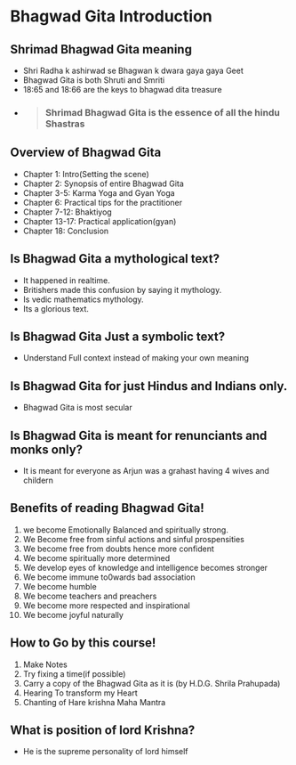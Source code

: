 # Bhagwad Gita Introduction
## Shrimad Bhagwad Gita meaning

+ Shri Radha k ashirwad se Bhagwan k dwara gaya gaya Geet
+ Bhagwad Gita is both Shruti and Smriti
+ 18:65 and 18:66 are the keys to bhagwad dita treasure
+ > ### Shrimad Bhagwad Gita is the essence of all the hindu Shastras

## Overview of Bhagwad Gita
+ Chapter 1: Intro(Setting the scene)
+ Chapter 2: Synopsis of entire Bhagwad Gita
+ Chapter 3-5: Karma Yoga and Gyan Yoga
+ Chapter 6: Practical tips for the practitioner
+ Chapter 7-12: Bhaktiyog
+ Chapter 13-17: Practical application(gyan)
+ Chapter 18: Conclusion

## Is Bhagwad Gita a mythological text?
+ It happened in realtime.
+ Britishers made this confusion by saying it mythology.
+ Is vedic mathematics mythology. 
+ Its a glorious text.

## Is Bhagwad Gita Just a symbolic text?
+ Understand Full context instead of making your own meaning

## Is Bhagwad Gita for just Hindus and Indians only.
+ Bhagwad Gita is most secular

## Is Bhagwad Gita is meant for renunciants and monks only?
+ It is meant for everyone as Arjun was a grahast having 4 wives and childern

## Benefits of reading Bhagwad Gita!
1. we become Emotionally Balanced and spiritually strong.
2. We Become free from sinful actions and sinful prospensities
3. We become free from doubts hence more confident
4. We become spiritually more determined
5. We develop eyes of knowledge and intelligence becomes stronger
6. We become immune to0wards bad association
7. We become humble
8. We become teachers and preachers
9. We become more respected and inspirational
10. We become joyful naturally

## How to Go by this course!
1. Make Notes
2. Try fixing a time(if possible)
3. Carry a copy of the Bhagwad Gita as it is (by H.D.G. Shrila Prahupada)
4. Hearing To transform my Heart
5. Chanting of Hare krishna Maha Mantra

## What is position of lord Krishna?
+ He is the supreme personality of lord himself

